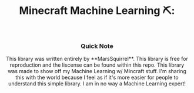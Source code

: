 <h1 align="center">Minecraft Machine Learning ⛏️:</h1>
<br>
<h3 align="center">Quick Note</h3>
<p align="center">
This library was written entirely by **MarsSquirrel**. This library is free for reproduction and the liscense can be found within this repo. This library was made to show off my Machine Learning w/ Mincraft stuff. I'm sharing this with the world because I feel as if it's more easier for people to understand this simple library. I am in no way a Machine Learning expert!
</p>
